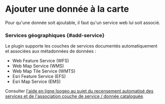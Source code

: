 # Ajouter une donnée à la carte

Pour qu'une donnée soit ajoutable, il faut qu'un service web lui soit associé.

### Services géographiques {#add-service}

Le plugin supporte les couches de services documentés automatiquement et associées aux métadonnées de données :

* Web Feature Service \(WFS\)
* Web Map Service \(WMS\)
* Web Map Tile Service \(WMTS\)
* Esri Feature Service \(EFS\)
* Esri Map Service \(EMS\)

Consulter [l'aide en ligne Isogeo au sujet du recensement automatisé des services et de l'association couche de service / donnée cataloguée](http://help.isogeo.com/fr/features/inventory/md_services/srv_intro.html).





